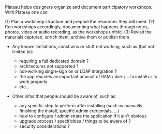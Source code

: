 Plateau helps designers organize and document participatory workshops. With Plateau one can: 

(1) Plan a workshop structure and prepare the resources they will need. 
(2) Run workshops accordingly, documenting what happens through notes, photos, video or audio recording, as the workshops unfold. 
(3) Revisit the materials captured, enrich them, archive them or publish them.

* Any known limitations, constrains or stuff not working, such as (but not limited to):
    * requiring a full dedicated domain ?
    * architectures not supported ?
    * not-working single-sign on or LDAP integration ?
    * the app requires an important amount of RAM / disk / .. to install or to work properly
    * etc...

* Other infos that people should be aware of, such as:
    * any specific step to perform after installing (such as manually finishing the install, specific admin credentials, ...)
    * how to configure / administrate the application if it ain't obvious
    * upgrade process / specificities / things to be aware of ?
    * security considerations ?
